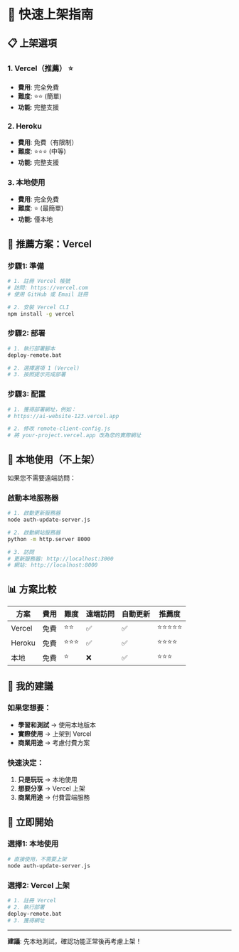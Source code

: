 # 🚀 快速上架指南

## 📋 上架選項

### 1. **Vercel（推薦）** ⭐
- **費用**: 完全免費
- **難度**: ⭐⭐ (簡單)
- **功能**: 完整支援

### 2. **Heroku**
- **費用**: 免費（有限制）
- **難度**: ⭐⭐⭐ (中等)
- **功能**: 完整支援

### 3. **本地使用**
- **費用**: 完全免費
- **難度**: ⭐ (最簡單)
- **功能**: 僅本地

## 🎯 推薦方案：Vercel

### 步驟1: 準備
```bash
# 1. 註冊 Vercel 帳號
# 訪問: https://vercel.com
# 使用 GitHub 或 Email 註冊

# 2. 安裝 Vercel CLI
npm install -g vercel
```

### 步驟2: 部署
```bash
# 1. 執行部署腳本
deploy-remote.bat

# 2. 選擇選項 1 (Vercel)
# 3. 按照提示完成部署
```

### 步驟3: 配置
```bash
# 1. 獲得部署網址，例如：
# https://ai-website-123.vercel.app

# 2. 修改 remote-client-config.js
# 將 your-project.vercel.app 改為您的實際網址
```

## 🔧 本地使用（不上架）

如果您不需要遠端訪問：

### 啟動本地服務器
```bash
# 1. 啟動更新服務器
node auth-update-server.js

# 2. 啟動網站服務器
python -m http.server 8000

# 3. 訪問
# 更新服務器: http://localhost:3000
# 網站: http://localhost:8000
```

## 📊 方案比較

| 方案 | 費用 | 難度 | 遠端訪問 | 自動更新 | 推薦度 |
|------|------|------|----------|----------|--------|
| Vercel | 免費 | ⭐⭐ | ✅ | ✅ | ⭐⭐⭐⭐⭐ |
| Heroku | 免費 | ⭐⭐⭐ | ✅ | ✅ | ⭐⭐⭐⭐ |
| 本地 | 免費 | ⭐ | ❌ | ✅ | ⭐⭐⭐ |

## 🎯 我的建議

### 如果您想要：
- **學習和測試** → 使用本地版本
- **實際使用** → 上架到 Vercel
- **商業用途** → 考慮付費方案

### 快速決定：
1. **只是玩玩** → 本地使用
2. **想要分享** → Vercel 上架
3. **商業用途** → 付費雲端服務

## 🚀 立即開始

### 選擇1: 本地使用
```bash
# 直接使用，不需要上架
node auth-update-server.js
```

### 選擇2: Vercel 上架
```bash
# 1. 註冊 Vercel
# 2. 執行部署
deploy-remote.bat
# 3. 獲得網址
```

---

**建議**: 先本地測試，確認功能正常後再考慮上架！
